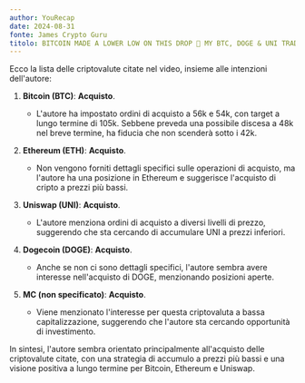 ```yaml
---
author: YouRecap
date: 2024-08-31
fonte: James Crypto Guru
titolo: BITCOIN MADE A LOWER LOW ON THIS DROP 🚨 MY BTC, DOGE & UNI TRADES ARE SET LOWER!
---
```


Ecco la lista delle criptovalute citate nel video, insieme alle intenzioni dell'autore:

1. **Bitcoin (BTC)**: **Acquisto**.
   - L'autore ha impostato ordini di acquisto a 56k e 54k, con target a lungo termine di 105k. Sebbene preveda una possibile discesa a 48k nel breve termine, ha fiducia che non scenderà sotto i 42k.

2. **Ethereum (ETH)**: **Acquisto**.
   - Non vengono forniti dettagli specifici sulle operazioni di acquisto, ma l'autore ha una posizione in Ethereum e suggerisce l'acquisto di cripto a prezzi più bassi.

3. **Uniswap (UNI)**: **Acquisto**.
   - L'autore menziona ordini di acquisto a diversi livelli di prezzo, suggerendo che sta cercando di accumulare UNI a prezzi inferiori.

4. **Dogecoin (DOGE)**: **Acquisto**.
   - Anche se non ci sono dettagli specifici, l'autore sembra avere interesse nell'acquisto di DOGE, menzionando posizioni aperte.

5. **MC (non specificato)**: **Acquisto**.
   - Viene menzionato l'interesse per questa criptovaluta a bassa capitalizzazione, suggerendo che l'autore sta cercando opportunità di investimento.

In sintesi, l'autore sembra orientato principalmente all'acquisto delle criptovalute citate, con una strategia di accumulo a prezzi più bassi e una visione positiva a lungo termine per Bitcoin, Ethereum e Uniswap.
